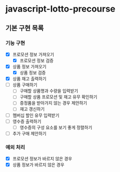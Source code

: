 # javascript-lotto-precourse

## 기본 구현 목록

### 기능 구현

- [x] 프로모션 정보 가져오기
  - [x] 프로모션 정보 검증
- [x] 상품 정보 가져오기
  - [x] 상품 정보 검증
- [x] 상품 재고 출력하기
- [ ] 상품 구매하기
  - [ ] 구매할 상품명과 수량을 입력받기
  - [ ] 구매할 상품 프로모션 및 재고 유무 확인하기
  - [ ] 증정품을 받아가지 않는 경우 제안하기
  - [ ] 재고 갱신하기
- [ ] 멤버십 할인 유무 입력받기
- [ ] 영수증 출력하기
  - [ ] 영수증의 구성 요소를 보기 좋게 정렬하기
- [ ] 추가 구매 제안하기

### 예외 처리

- [x] 프로모션 정보가 바르지 않은 경우
- [x] 상품 정보가 바르지 않은 경우
